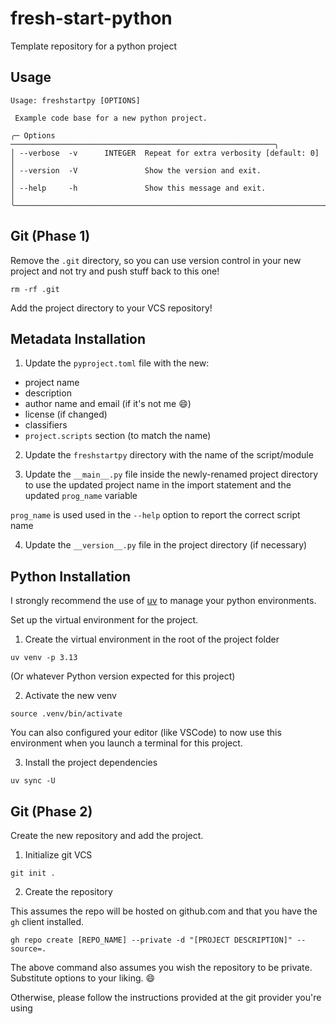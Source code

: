 # fresh-start-python

Template repository for a python project

## Usage

```
Usage: freshstartpy [OPTIONS]

 Example code base for a new python project.

╭─ Options ───────────────────────────────────────────────────────────╮
│ --verbose  -v      INTEGER  Repeat for extra verbosity [default: 0] │
│ --version  -V               Show the version and exit.              │
│ --help     -h               Show this message and exit.             │
╰─────────────────────────────────────────────────────────────────────╯
```

## Git (Phase 1)

Remove the `.git` directory, so you can use version control in your new project and not try and push stuff back to this one!

```shell
rm -rf .git
```

Add the project directory to your VCS repository!

## Metadata Installation

1. Update the `pyproject.toml` file with the new:
 - project name
 - description
 - author name and email (if it's not me 😄️)
 - license (if changed)
 - classifiers
 - `project.scripts` section (to match the name)

2. Update the `freshstartpy` directory with the name of the script/module

3. Update the `__main__.py` file inside the newly-renamed project directory to use the updated project name in the import statement and the updated `prog_name` variable

`prog_name` is used used in the `--help` option to report the correct script name

4. Update the `__version__.py` file in the project directory (if necessary)

## Python Installation

I strongly recommend the use of [uv](https://docs.astral.sh/uv/) to manage your python environments.

Set up the virtual environment for the project.

1. Create the virtual environment in the root of the project folder

```shell
uv venv -p 3.13
```
(Or whatever Python version expected for this project)

2. Activate the new venv

```shell
source .venv/bin/activate
```

You can also configured your editor (like VSCode) to now use this environment when you launch a terminal for this project.

3. Install the project dependencies

```shell
uv sync -U
```

## Git (Phase 2)

Create the new repository and add the project.

1. Initialize git VCS

```shell
git init .
```

2. Create the repository

This assumes the repo will be hosted on github.com and that you have the `gh` client installed.

```shell
gh repo create [REPO_NAME] --private -d "[PROJECT DESCRIPTION]" --source=.
```

The above command also assumes you wish the repository to be private. Substitute options to your liking. 😄

Otherwise, please follow the instructions provided at the git provider you're using

